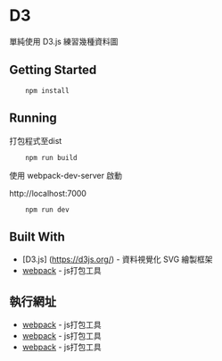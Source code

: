# D3

單純使用 D3.js 練習幾種資料圖

## Getting Started

        npm install

## Running

打包程式至dist
        
        npm run build


使用 webpack-dev-server 啟動

http://localhost:7000

        npm run dev

## Built With

* [D3.js] (https://d3js.org/) - 資料視覺化 SVG 繪製框架
* [webpack](https://webpack.js.org/) - js打包工具


## 執行網址

* [webpack](https://webpack.js.org/) - js打包工具
* [webpack](https://webpack.js.org/) - js打包工具
* [webpack](https://webpack.js.org/) - js打包工具
